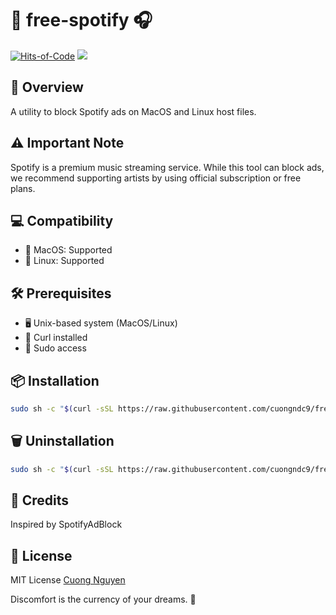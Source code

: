 # 🎵 free-spotify 🎧

[![Hits-of-Code](https://hitsofcode.com/github/cuongndc9/free-spotify)](https://hitsofcode.com/view/github/cuongndc9/free-spotify)
[![](https://img.shields.io/github/license/cuongndc9/free-spotify.svg)](https://github.com/cuongndc9/free-spotify/blob/master/LICENSE)

## 🌟 Overview

A utility to block Spotify ads on MacOS and Linux host files.

## ⚠️ Important Note

Spotify is a premium music streaming service. While this tool can block ads, we recommend supporting artists by using official subscription or free plans.

## 💻 Compatibility

- 🍎 MacOS: Supported
- 🐧 Linux: Supported

## 🛠️ Prerequisites

- 🖥️ Unix-based system (MacOS/Linux)
- 🔗 Curl installed
- 🔐 Sudo access

## 📦 Installation

```sh
sudo sh -c "$(curl -sSL https://raw.githubusercontent.com/cuongndc9/free-spotify/master/install.sh)"
```

## 🗑️ Uninstallation

```sh
sudo sh -c "$(curl -sSL https://raw.githubusercontent.com/cuongndc9/free-spotify/master/uninstall.sh)"
```

## 🙌 Credits

Inspired by SpotifyAdBlock

## 📄 License

MIT License [Cuong Nguyen](https://www.linkedin.com/in/cuong9)

<!-- INSPIRATIONAL_QUOTE_START -->
Discomfort is the currency of your dreams.
🦄
<!-- INSPIRATIONAL_QUOTE_END -->
